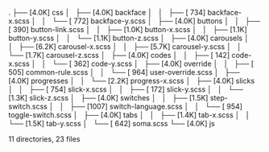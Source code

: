 .
├── [4.0K]  css
│   ├── [4.0K]  backface
│   │   ├── [ 734]  backface-x.scss
│   │   └── [ 772]  backface-y.scss
│   ├── [4.0K]  buttons
│   │   ├── [ 390]  button-link.scss
│   │   ├── [1.0K]  button-x.scss
│   │   ├── [1.1K]  button-y.scss
│   │   └── [1.1K]  button-z.scss
│   ├── [4.0K]  carousels
│   │   ├── [6.2K]  carousel-x.scss
│   │   ├── [5.7K]  carousel-y.scss
│   │   └── [1.7K]  carousel-z.scss
│   ├── [4.0K]  codes
│   │   ├── [ 142]  code-x.scss
│   │   └── [ 362]  code-y.scss
│   ├── [4.0K]  override
│   │   ├── [ 505]  common-rule.scss
│   │   └── [ 964]  user-override.scss
│   ├── [4.0K]  progresses
│   │   └── [2.2K]  progress-x.scss
│   ├── [4.0K]  slicks
│   │   ├── [ 754]  slick-x.scss
│   │   ├── [ 172]  slick-y.scss
│   │   └── [1.3K]  slick-z.scss
│   ├── [4.0K]  switches
│   │   ├── [1.5K]  step-switch.scss
│   │   ├── [1007]  switch-language.scss
│   │   └── [ 954]  toggle-switch.scss
│   ├── [4.0K]  tabs
│   │   ├── [1.4K]  tab-x.scss
│   │   └── [1.5K]  tab-y.scss
│   └── [ 642]  soma.scss
└── [4.0K]  js

11 directories, 23 files
